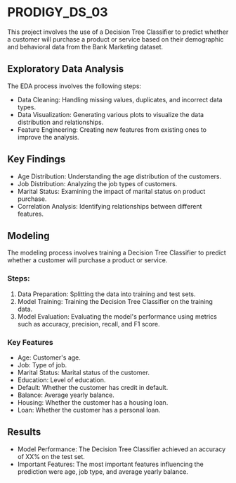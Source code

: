 # PRODIGY_DS_03
 This project involves the use of a Decision Tree Classifier to predict whether a customer will purchase a product or service based on their demographic and behavioral data from the Bank Marketing dataset.

## Exploratory Data Analysis
The EDA process involves the following steps:

- Data Cleaning: Handling missing values, duplicates, and incorrect data types.
- Data Visualization: Generating various plots to visualize the data distribution and relationships.
- Feature Engineering: Creating new features from existing ones to improve the analysis.

## Key Findings
- Age Distribution: Understanding the age distribution of the customers.
- Job Distribution: Analyzing the job types of customers.
- Marital Status: Examining the impact of marital status on product purchase.
- Correlation Analysis: Identifying relationships between different features.

## Modeling
The modeling process involves training a Decision Tree Classifier to predict whether a customer will purchase a product or service.

### Steps:
1. Data Preparation: Splitting the data into training and test sets.
2. Model Training: Training the Decision Tree Classifier on the training data.
3. Model Evaluation: Evaluating the model's performance using metrics such as accuracy, precision, recall, and F1 score.
### Key Features
- Age: Customer's age.
- Job: Type of job.
- Marital Status: Marital status of the customer.
- Education: Level of education.
- Default: Whether the customer has credit in default.
- Balance: Average yearly balance.
- Housing: Whether the customer has a housing loan.
- Loan: Whether the customer has a personal loan.

## Results
- Model Performance: The Decision Tree Classifier achieved an accuracy of XX% on the test set.
- Important Features: The most important features influencing the prediction were age, job type, and average yearly balance.
